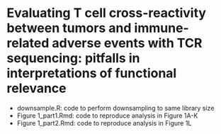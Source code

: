 # Evaluating T cell cross-reactivity between tumors and immune-related adverse events with TCR sequencing: pitfalls in interpretations of functional relevance

* downsample.R: code to perform downsampling to same library size
* Figure 1_part1.Rmd: code to reproduce analysis in Figure 1A-K
* Figure 1_part2.Rmd: code to reproduce analysis in Figure 1L
